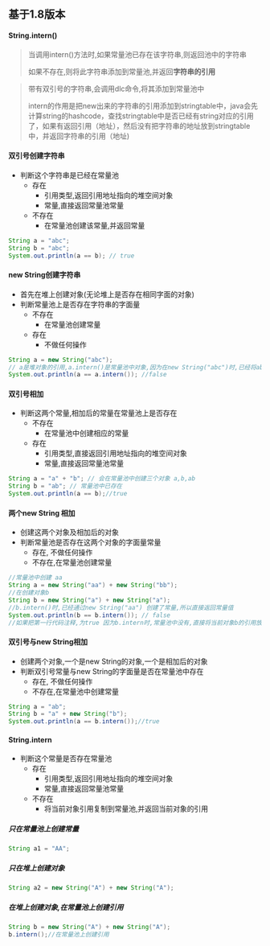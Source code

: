 ## 基于1.8版本

#### String.intern()

> 当调用intern()方法时,如果常量池已存在该字符串,则返回池中的字符串
>
> 如果不存在,则将此字符串添加到常量池,并返回**字符串的引用**

> 带有双引号的字符串,会调用dlc命令,将其添加到常量池中
>
> intern的作用是把new出来的字符串的引用添加到stringtable中，java会先计算string的hashcode，查找stringtable中是否已经有string对应的引用了，如果有返回引用（地址），然后没有把字符串的地址放到stringtable中，并返回字符串的引用（地址)

#### 双引号创建字符串

* 判断这个字符串是已经在常量池
  * 存在
    * 引用类型,返回引用地址指向的堆空间对象
    * 常量,直接返回常量池常量
  * 不存在
    * 在常量池创建该常量,并返回常量

```java
String a = "abc";
String b = "abc";
System.out.println(a == b); // true
```

#### new String创建字符串

* 首先在堆上创建对象(无论堆上是否存在相同字面的对象)
* 判断常量池上是否存在字符串的字面量
  * 不存在
    * 在常量池创建常量
  * 存在
    * 不做任何操作

```java
String a = new String("abc");
// a是堆对象的引用,a.intern()是常量池中对象,因为在new String("abc")时,已经将abc添加到常量池了
System.out.println(a == a.intern()); //false
```

#### 双引号相加

* 判断这两个常量,相加后的常量在常量池上是否存在
  * 不存在
    * 在常量池中创建相应的常量
  * 存在
    * 引用类型,直接返回引用地址指向的堆空间对象
    * 常量,直接返回常量池常量

```java
String a = "a" + "b"; // 会在常量池中创建三个对象 a,b,ab
String b = "ab"; // 常量池中已存在
System.out.println(a == b);//true 
```

#### 两个new String 相加

* 创建这两个对象及相加后的对象
* 判断常量池是否存在这两个对象的字面量常量
  * 存在, 不做任何操作
  * 不存在,在常量池创建常量

```java
//常量池中创建 aa
String a = new String("aa") + new String("bb");
//在创建对象b
String b = new String("a") + new String("a");
//b.intern()时,已经通过new String("aa") 创建了常量,所以直接返回常量值
System.out.println(b == b.intern()); // false
//如果把第一行代码注释,为true 因为b.intern时,常量池中没有,直接将当前对象b的引用放入到常量池,因此b=b.intern
```

#### 双引号与new String相加

* 创建两个对象,一个是new String的对象,一个是相加后的对象
* 判断双引号常量与new String的字面量是否在常量池中存在
  * 存在, 不做任何操作
  * 不存在,在常量池中创建常量

```java
String a = "ab";
String b = "a" + new String("b");
System.out.println(a == b.intern());//true
```

#### String.intern

* 判断这个常量是否存在常量池
  * 存在
    * 引用类型,返回引用地址指向的堆空间对象
    * 常量,直接返回常量池常量
  * 不存在
    * 将当前对象引用复制到常量池,并返回当前对象的引用

##### 只在常量池上创建常量

```java
String a1 = "AA";  
```

##### 只在堆上创建对象

```java
String a2 = new String("A") + new String("A");
```

##### 在堆上创建对象,在常量池上创建引用

```java
String b = new String("A") + new String("A");
b.intern();//在常量池上创建引用
```

